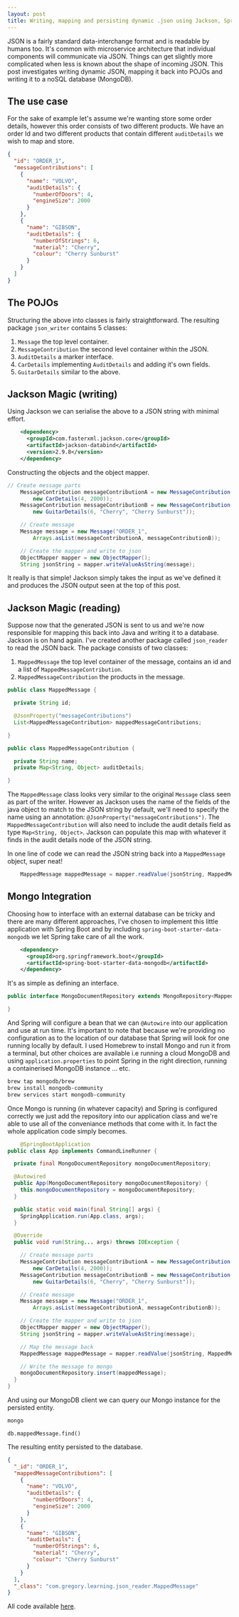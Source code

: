 ```yaml
---
layout: post
title: Writing, mapping and persisting dynamic .json using Jackson, Spring and Mongo
---
```


JSON is a fairly standard data-interchange format and is readable by humans too. It's common with microservice architecture that individual components will communicate via JSON. Things can get slightly more complicated when less is known about the shape of incoming JSON. This post investigates writing dynamic JSON, mapping it back into POJOs and writing it to a noSQL database (MongoDB).

## The use case

For the sake of example let's assume we're wanting store some order details, however this order consists of two different products. We have an order Id and two different products that contain different `auditDetails` we wish to map and store.

```json
{
  "id": "ORDER_1",
  "messageContributions": [
    {
      "name": "VOLVO",
      "auditDetails": {
        "numberOfDoors": 4,
        "engineSize": 2000
      }
    },
    {
      "name": "GIBSON",
      "auditDetails": {
        "numberOfStrings": 6,
        "material": "Cherry",
        "colour": "Cherry Sunburst"
      }
    }
  ]
}
```

## The POJOs

Structuring the above into classes is fairly straightforward. The resulting package `json_writer` contains 5 classes:

1. `Message` the top level container.
2. `MessageContribution` the second level container within the JSON.
3. `AuditDetails` a marker interface.
4. `CarDetails` implementing `AuditDetails` and adding it's own fields.
5. `GuitarDetails` similar to the above.

## Jackson Magic (writing)

Using Jackson we can serialise the above to a JSON string with minimal effort.

```xml
    <dependency>
      <groupId>com.fasterxml.jackson.core</groupId>
      <artifactId>jackson-databind</artifactId>
      <version>2.9.8</version>
    </dependency>
```

Constructing the objects and the object mapper.

```java
// Create message parts
    MessageContribution messageContributionA = new MessageContribution("VOLVO",
        new CarDetails(4, 2000));
    MessageContribution messageContributionB = new MessageContribution("GIBSON",
        new GuitarDetails(6, "Cherry", "Cherry Sunburst"));

    // Create message
    Message message = new Message("ORDER_1",
        Arrays.asList(messageContributionA, messageContributionB));

    // Create the mapper and write to json
    ObjectMapper mapper = new ObjectMapper();
    String jsonString = mapper.writeValueAsString(message);
```

It really is that simple! Jackson simply takes the input as we've defined it and produces the JSON output seen at the top of this post.

## Jackson Magic (reading)

Suppose now that the generated JSON is sent to us and we're now responsible for mapping this back into Java and writing it to a database. Jackson is on hand again. I've created another package called `json_reader` to read the JSON back. The package consists of two classes:

1. `MappedMessage` the top level container of the message, contains an id and a list of `MappedMessageContribution`.
2. `MappedMessageContribution` the products in the message.

```java
public class MappedMessage {

  private String id;

  @JsonProperty("messageContributions")
  List<MappedMessageContribution> mappedMessageContributions;

}
```

```java
public class MappedMessageContribution {

  private String name;
  private Map<String, Object> auditDetails;

}
```

The `MappedMessage` class looks very similar to the original `Message` class seen as part of the writer. However as Jackson uses the name of the fields of the java object to match to the JSON string by default, we'll need to specify the name using an annotation: `@JsonProperty("messageContributions")`. The `MappedMessageContribution` will also need to include the audit details field as type `Map<String, Object>`. Jackson can populate this map with whatever it finds in the audit details node of the JSON string.

In one line of code we can read the JSON string back into a `MappedMessage` object, super neat!

```java
    MappedMessage mappedMessage = mapper.readValue(jsonString, MappedMessage.class);
```

## Mongo Integration

Choosing how to interface with an external database can be tricky and there are many different approaches, I've chosen to implement this little application with Spring Boot and by including `spring-boot-starter-data-mongodb` we let Spring take care of all the work.

```xml
    <dependency>
      <groupId>org.springframework.boot</groupId>
      <artifactId>spring-boot-starter-data-mongodb</artifactId>
    </dependency>
```

It's as simple as defining an interface.

```java
public interface MongoDocumentRepository extends MongoRepository<MappedMessage, String> {

}
```

And Spring will configure a bean that we can `@Autowire` into our application and use at run time. It's important to note that because we're providing no configuration as to the location of our database that Spring will look for one running locally by default. I used Homebrew to install Mongo and run it from a terminal, but other choices are available i.e running a cloud MongoDB and using `application.properties` to point Spring in the right direction, running a containerised MongoDB instance ... etc.

```bash
brew tap mongodb/brew
brew install mongodb-community
brew services start mongodb-community
```

Once Mongo is running (in whatever capacity) and Spring is configured correctly we just add the repository into our application class and we're able to use all of the conveniance methods that come with it. In fact the whole application code simply becomes.

```java
    @SpringBootApplication
public class App implements CommandLineRunner {

  private final MongoDocumentRepository mongoDocumentRepository;

  @Autowired
  public App(MongoDocumentRepository mongoDocumentRepository) {
    this.mongoDocumentRepository = mongoDocumentRepository;
  }

  public static void main(final String[] args) {
    SpringApplication.run(App.class, args);
  }

  @Override
  public void run(String... args) throws IOException {

    // Create message parts
    MessageContribution messageContributionA = new MessageContribution("VOLVO",
        new CarDetails(4, 2000));
    MessageContribution messageContributionB = new MessageContribution("GIBSON",
        new GuitarDetails(6, "Cherry", "Cherry Sunburst"));

    // Create message
    Message message = new Message("ORDER_1",
        Arrays.asList(messageContributionA, messageContributionB));

    // Create the mapper and write to json
    ObjectMapper mapper = new ObjectMapper();
    String jsonString = mapper.writeValueAsString(message);

    // Map the message back
    MappedMessage mappedMessage = mapper.readValue(jsonString, MappedMessage.class);

    // Write the message to mongo
    mongoDocumentRepository.insert(mappedMessage);
  }
}
```

And using our MongoDB client we can query our Mongo instance for the persisted entity.

```bash
mongo
```

```shell
db.mappedMessage.find()
```

The resulting entity persisted to the database.

```json
{
  "_id": "ORDER_1",
  "mappedMessageContributions": [
    {
      "name": "VOLVO",
      "auditDetails": {
        "numberOfDoors": 4,
        "engineSize": 2000
      }
    },
    {
      "name": "GIBSON",
      "auditDetails": {
        "numberOfStrings": 6,
        "material": "Cherry",
        "colour": "Cherry Sunburst"
      }
    }
  ],
  "_class": "com.gregory.learning.json_reader.MappedMessage"
}
```

All code available [here](https://github.com/sgregory8/spring-mongo-jackson).
